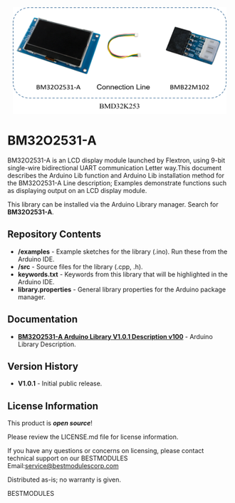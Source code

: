 <div align=center>
<img src="https://github.com/BestModules-Libraries/img/blob/main/BMD32K253_V1.0.png" width="480" height="240"> 
</div> 

BM32O2531-A
===========================================================

BM32O2531-A is an LCD display module launched by Flextron, using 9-bit single-wire bidirectional UART communication Letter way.This document describes the Arduino Lib function and Arduino Lib installation method for the BM32O2531-A Line description; Examples demonstrate functions such as displaying output on an LCD display module.

This library can be installed via the Arduino Library manager. Search for **BM32O2531-A**. 

Repository Contents
-------------------

* **/examples** - Example sketches for the library (.ino). Run these from the Arduino IDE. 
* **/src** - Source files for the library (.cpp, .h).
* **keywords.txt** - Keywords from this library that will be highlighted in the Arduino IDE. 
* **library.properties** - General library properties for the Arduino package manager. 

Documentation 
-------------------

* **[BM32O2531-A Arduino Library V1.0.1 Description v100]( https://www.bestmodulescorp.com/bm32o2531-a.html#tab-product2 )** - Arduino Library Description.

Version History  
-------------------

* **V1.0.1** - Initial public release.

License Information
-------------------

This product is _**open source**_! 

Please review the LICENSE.md file for license information. 

If you have any questions or concerns on licensing, please contact technical support on our BESTMODULES Email:service@bestmodulescorp.com

Distributed as-is; no warranty is given.

BESTMODULES
